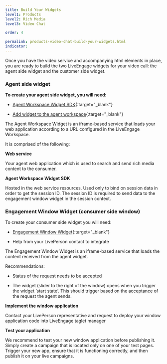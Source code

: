 ```yaml
---
title: Build Your Widgets
level1: Products
level2: Rich Media
level3: Video Chat

order: 4

permalink: products-video-chat-build-your-widgets.html
indicator:
---
```



Once you have the video service and accompanying html elements in place, you are ready to build the two LiveEngage widgets for your video call: the agent side widget and the customer side widget.

### Agent side widget

**To create your agent side widget, you will need:**

* [Agent Workspace Widget SDK](/agent-workspace-sdk-overview.html){:target="_blank"}

* [Add widget to the agent workspace](/guides-agent-workspace-widget.html){:target="_blank"}

The Agent Workspace Widget is an iframe-based service that loads your web application according to a URL configured in the LiveEngage Workspace. 

It is comprised of the following:

**Web service**

Your agent web application which is used to search and send rich media content to the consumer.

**Agent Workspace Widget SDK**

Hosted in the web service resources. Used only to bind on session data in order to get the session ID. The session ID is required to send data to the engagement window widget in the session context.

### Engagement Window Widget (consumer side window)

To create your consumer side widget you will need:

* [Engagement Window Widget](/rt-interactions-window-sdk-overview.html){:target="_blank"}

* Help from your LivePerson contact to integrate

The Engagement Window Widget is an iframe-based service that loads the content received from the agent widget.  

Recommendations:

* Status of the request needs to be accepted

* The widget (slider to the right of the window) opens when you trigger the widget ‘start state’.  This should trigger based on the acceptance of the request the agent sends. 

**Implement the window application**

Contact your LivePerson representative and request to deploy your window application code into LiveEngage taglet manager

**Test your application**

We recommend to test your new window application before publishing it. Simply create a campaign that is located only on one of your test pages. Trigger your new app, ensure that it is functioning correctly, and then publish it on your live campaigns.
